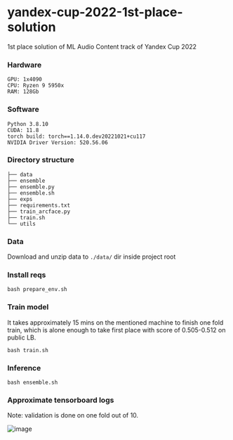 # yandex-cup-2022-1st-place-solution
1st place solution of ML Audio Content track of Yandex Cup 2022

### Hardware
```
GPU: 1x4090
CPU: Ryzen 9 5950x
RAM: 128Gb
```
### Software
```
Python 3.8.10
CUDA: 11.8
torch build: torch==1.14.0.dev20221021+cu117
NVIDIA Driver Version: 520.56.06
```
### Directory structure
```
├── data
├── ensemble
├── ensemble.py
├── ensemble.sh
├── exps
├── requirements.txt
├── train_arcface.py
├── train.sh
└── utils
```

### Data

Download and unzip data to ```./data/``` dir inside project root

### Install reqs

```bash prepare_env.sh ```

### Train model

It takes approximately 15 mins on the mentioned machine to finish one fold train, 
which is alone enough to take first place with score of 0.505-0.512 on public LB.

```bash train.sh```

### Inference
```bash ensemble.sh``` 

### Approximate tensorboard logs
Note: validation is done on one fold out of 10. 

![image](https://user-images.githubusercontent.com/57013219/201779620-31bb2e9e-3a99-45a3-af2e-c3a75ece93c0.png)

